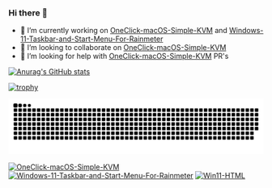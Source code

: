 ### Hi there 👋

- 🔭 I’m currently working on [OneClick-macOS-Simple-KVM](https://github.com/notAperson535/OneClick-macOS-Simple-KVM) and [Windows-11-Taskbar-and-Start-Menu-For-Rainmeter](https://github.com/notAperson535/Windows-11-Taskbar-and-Start-Menu-For-Rainmeter)
- 👯 I’m looking to collaborate on [OneClick-macOS-Simple-KVM](https://github.com/notAperson535/OneClick-macOS-Simple-KVM)
- 🤔 I’m looking for help with [OneClick-macOS-Simple-KVM](https://github.com/notAperson535/OneClick-macOS-Simple-KVM) PR's

[![Anurag's GitHub stats](https://github-readme-stats.vercel.app/api?username=notAperson535&bg_color=45,4169E1,0000CD&text_color=FFFFFF&title_color=FFFFFF)](https://github.com/anuraghazra/github-readme-stats)

[![trophy](https://github-profile-trophy.vercel.app/?username=notAperson535&margin-w=10&margin-h=10&no-bg=true)](https://github.com/ryo-ma/github-profile-trophy)

![snake](https://raw.githubusercontent.com/notAperson535/notAperson535/output/github-contribution-grid-snake.svg)

[![OneClick-macOS-Simple-KVM](https://github-readme-stats.vercel.app/api/pin/?username=notAperson535&repo=OneClick-macOS-Simple-KVM)](https://github.com/anuraghazra/github-readme-stats)
[![Windows-11-Taskbar-and-Start-Menu-For-Rainmeter](https://github-readme-stats.vercel.app/api/pin/?username=notAperson535&repo=Windows-11-Taskbar-and-Start-Menu-For-Rainmeter)](https://github.com/anuraghazra/github-readme-stats)
[![Win11-HTML](https://github-readme-stats.vercel.app/api/pin/?username=notAperson535&repo=Win11-HTML)](https://github.com/anuraghazra/github-readme-stats)
